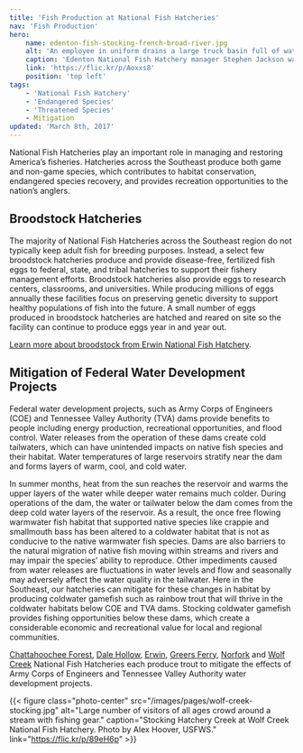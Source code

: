 ```yaml
---
title: 'Fish Production at National Fish Hatcheries'
nav: 'Fish Production'
hero:
    name: edenton-fish-stocking-french-broad-river.jpg
    alt: 'An employee in uniform drains a large truck basin full of water and fish into a river.'
    caption: 'Edenton National Fish Hatchery manager Stephen Jackson watches lake sturgeon flow into the French Broad River. Photo, USFWS.'
    link: 'https://flic.kr/p/Aoxxs8'
    position: 'top left'
tags:
    - 'National Fish Hatchery'
    - 'Endangered Species'
    - 'Threatened Species'
    - Mitigation
updated: 'March 8th, 2017'
---
```


National Fish Hatcheries play an important role in managing and restoring America’s fisheries.  Hatcheries across the Southeast produce both game and non-game species, which contributes to habitat conservation, endangered species recovery, and provides recreation opportunities to the nation’s anglers.

## Broodstock Hatcheries

The majority of National Fish Hatcheries across the Southeast region do not typically keep adult fish for breeding purposes.  Instead, a select few broodstock hatcheries produce and provide disease-free, fertilized fish eggs to federal, state, and tribal hatcheries to support their fishery management efforts.  Broodstock hatcheries also provide eggs to research centers, classrooms, and universities.  While producing millions of eggs annually these facilities focus on preserving genetic diversity to support healthy populations of fish into the future.  A small number of eggs produced in broodstock hatcheries are hatched and reared on site so the facility can continue to produce eggs year in and year out.

[Learn more about broodstock from Erwin National Fish Hatchery](https://www.fws.gov/erwin/aboutus.html).

## Mitigation of Federal Water Development Projects

Federal water development projects, such as  Army Corps of Engineers (COE) and Tennessee Valley Authority (TVA) dams  provide benefits to people including energy production, recreational opportunities, and flood control.  Water releases from the operation of these dams create cold tailwaters, which can have unintended impacts on native fish species and their habitat.  Water temperatures of large reservoirs stratify near the dam and forms layers of warm, cool, and cold water.

In summer months, heat from the sun reaches the reservoir and warms the upper layers of the water while deeper water remains much colder.  During operations of the dam, the water or tailwater below the dam comes from the deep cold water layers of the reservoir.  As a result, the once free flowing warmwater fish habitat that supported native species like crappie and smallmouth bass has been altered to a  coldwater habitat that is not as conducive to the native warmwater fish species.  Dams are also barriers  to the natural migration of native fish moving within streams and rivers and may impair the  species’ ability to reproduce.  Other impediments caused from water releases are fluctuations in water levels and  flow and seasonally may  adversely affect the water quality in the tailwater. Here in the Southeast, our hatcheries can mitigate for these changes in habitat by producing  coldwater gamefish such as rainbow trout that will thrive in the coldwater habitats below  COE and TVA dams. Stocking coldwater gamefish provides fishing opportunities below these dams, which create a considerable economic and recreational value for local and regional communities.

[Chattahoochee Forest](https://www.fws.gov/chattahoocheeforest/), [Dale Hollow](https://www.fws.gov/dalehollow/), [Erwin](https://www.fws.gov/erwin/), [Greers Ferry](https://www.fws.gov/greersferry/), [Norfork](https://www.fws.gov/wolfcreek/) and [Wolf Creek](https://www.fws.gov/wolfcreek/) National Fish Hatcheries each produce trout to mitigate the effects of Army Corps of Engineers and Tennessee Valley Authority water development projects.

{{< figure class="photo-center" src="/images/pages/wolf-creek-stocking.jpg" alt="Large number of visitors of all ages crowd around a stream with fishing gear." caption="Stocking Hatchery Creek at Wolf Creek National Fish Hatchery. Photo by Alex Hoover, USFWS." link="https://flic.kr/p/89eH6p" >}}
